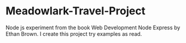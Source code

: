 # Meadowlark-Travel-Project
Node js experiment from the book Web Development Node Express by Ethan Brown. I create this project try examples as read.
